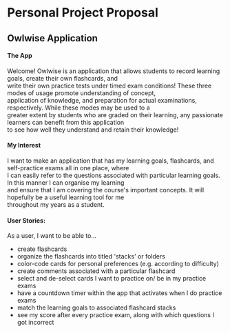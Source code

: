# Personal Project Proposal

## Owlwise Application


#### The App

Welcome! Owlwise is an application that allows students to record learning goals, create their own flashcards, and   
write their own practice tests under timed exam conditions! These three modes of usage promote understanding of concept,  
application of knowledge, and preparation for actual examinations, respectively. While these modes may be used to a  
greater extent by students who are graded on their learning, any passionate learners can benefit from this application  
to see how well they understand and retain their knowledge!

#### My Interest

I want to make an application that has my learning goals, flashcards, and self-practice exams all in one place, where   
I can easily refer to the questions associated with particular learning goals. In this manner I can organise my learning  
and ensure that I am covering the course's important concepts. It will hopefully be a useful learning tool for me  
throughout my years as a student.


#### User Stories:  

As a user, I want to be able to... 
- create flashcards
- organize the flashcards into titled 'stacks' or folders
- color-code cards for personal preferences (e.g. according to difficulty)
- create comments associated with a particular flashcard
- select and de-select cards I want to practice on/ be in my practice exams
- have a countdown timer within the app that activates when I do practice exams
- match the learning goals to associated flashcard stacks
- see my score after every practice exam, along with which questions I got incorrect



